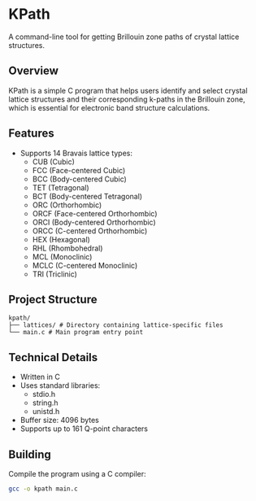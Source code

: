 # KPath

A command-line tool for getting Brillouin zone paths of crystal lattice structures.

## Overview

KPath is a simple C program that helps users identify and select crystal lattice structures and their corresponding k-paths in the Brillouin zone, which is essential for electronic band structure calculations.

## Features

- Supports 14 Bravais lattice types:
  - CUB (Cubic)
  - FCC (Face-centered Cubic)
  - BCC (Body-centered Cubic)
  - TET (Tetragonal)
  - BCT (Body-centered Tetragonal)
  - ORC (Orthorhombic)
  - ORCF (Face-centered Orthorhombic)
  - ORCI (Body-centered Orthorhombic)
  - ORCC (C-centered Orthorhombic)
  - HEX (Hexagonal)
  - RHL (Rhombohedral)
  - MCL (Monoclinic)
  - MCLC (C-centered Monoclinic)
  - TRI (Triclinic)

## Project Structure

```
kpath/
├── lattices/ # Directory containing lattice-specific files
└── main.c # Main program entry point
```

## Technical Details

- Written in C
- Uses standard libraries:
  - stdio.h
  - string.h
  - unistd.h
- Buffer size: 4096 bytes
- Supports up to 161 Q-point characters

## Building

Compile the program using a C compiler:

```bash
gcc -o kpath main.c
```
